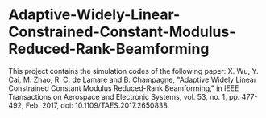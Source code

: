 # Adaptive-Widely-Linear-Constrained-Constant-Modulus-Reduced-Rank-Beamforming
This project contains the simulation codes of the following paper: 
X. Wu, Y. Cai, M. Zhao, R. C. de Lamare and B. Champagne, "Adaptive Widely Linear Constrained Constant Modulus Reduced-Rank Beamforming," in IEEE Transactions on Aerospace and Electronic Systems, vol. 53, no. 1, pp. 477-492, Feb. 2017, doi: 10.1109/TAES.2017.2650838.
